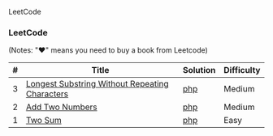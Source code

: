 LeetCode

### LeetCode

(Notes: "&hearts;" means you need to buy a book from Leetcode)


| # | Title | Solution | Difficulty |
|---| ----- | -------- | ---------- |
|3|[Longest Substring Without Repeating Characters](https://leetcode-cn.com/problems/longest-substring-without-repeating-characters/)| [php](./php/lengthOfLongestSubStr/lengthOfLongestSubstring.php)| Medium|
|2|[Add Two Numbers](https://leetcode-cn.com/problems/add-two-numbers/)| [php](./php/addTwoNumbers/addTwoNumbers.php)|Medium|
|1|[Two Sum](https://leetcode-cn.com/problems/two-sum/)| [php](./php/twoSum/twoSum.php)|Easy|


